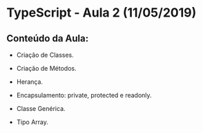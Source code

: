 # TypeScript - Aula 2 (11/05/2019)

## Conteúdo da Aula:
+ Criação de Classes.

+ Criação de Métodos.

+ Herança.

+ Encapsulamento: private, protected e readonly.

+ Classe Genérica.

+ Tipo Array.

